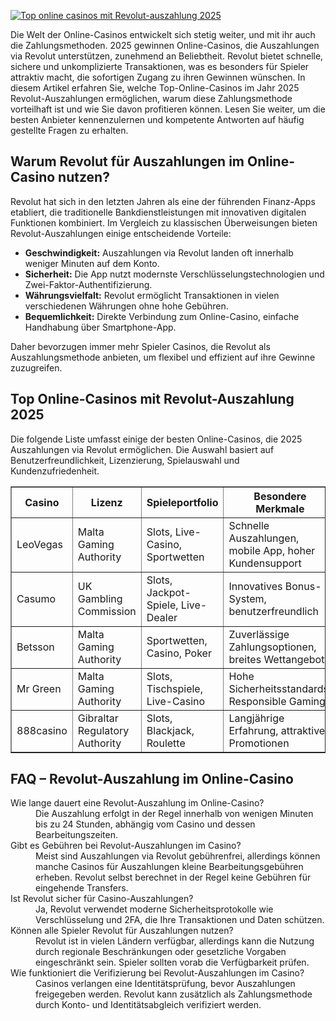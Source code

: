 [![Top online casinos mit Revolut-auszahlung 2025](https://123-caf.pages.dev/gitsignup.png)](https://vrmoo.ru/Bt82HjjY)

<p>Die Welt der Online-Casinos entwickelt sich stetig weiter, und mit ihr auch die Zahlungsmethoden. 2025 gewinnen Online-Casinos, die Auszahlungen via Revolut unterstützen, zunehmend an Beliebtheit. Revolut bietet schnelle, sichere und unkomplizierte Transaktionen, was es besonders für Spieler attraktiv macht, die sofortigen Zugang zu ihren Gewinnen wünschen. In diesem Artikel erfahren Sie, welche Top-Online-Casinos im Jahr 2025 Revolut-Auszahlungen ermöglichen, warum diese Zahlungsmethode vorteilhaft ist und wie Sie davon profitieren können. Lesen Sie weiter, um die besten Anbieter kennenzulernen und kompetente Antworten auf häufig gestellte Fragen zu erhalten.</p>  <h2>Warum Revolut für Auszahlungen im Online-Casino nutzen?</h2> <p>Revolut hat sich in den letzten Jahren als eine der führenden Finanz-Apps etabliert, die traditionelle Bankdienstleistungen mit innovativen digitalen Funktionen kombiniert. Im Vergleich zu klassischen Überweisungen bieten Revolut-Auszahlungen einige entscheidende Vorteile:</p> <ul> <li><strong>Geschwindigkeit:</strong> Auszahlungen via Revolut landen oft innerhalb weniger Minuten auf dem Konto.</li> <li><strong>Sicherheit:</strong> Die App nutzt modernste Verschlüsselungstechnologien und Zwei-Faktor-Authentifizierung.</li> <li><strong>Währungsvielfalt:</strong> Revolut ermöglicht Transaktionen in vielen verschiedenen Währungen ohne hohe Gebühren.</li> <li><strong>Bequemlichkeit:</strong> Direkte Verbindung zum Online-Casino, einfache Handhabung über Smartphone-App.</li> </ul> <p>Daher bevorzugen immer mehr Spieler Casinos, die Revolut als Auszahlungsmethode anbieten, um flexibel und effizient auf ihre Gewinne zuzugreifen.</p>  <h2>Top Online-Casinos mit Revolut-Auszahlung 2025</h2> <p>Die folgende Liste umfasst einige der besten Online-Casinos, die 2025 Auszahlungen via Revolut ermöglichen. Die Auswahl basiert auf Benutzerfreundlichkeit, Lizenzierung, Spielauswahl und Kundenzufriedenheit.</p>  <table border="1" cellspacing="0" cellpadding="5"> <thead> <tr> <th>Casino</th> <th>Lizenz</th> <th>Spieleportfolio</th> <th>Besondere Merkmale</th> </tr> </thead> <tbody> <tr> <td>LeoVegas</td> <td>Malta Gaming Authority</td> <td>Slots, Live-Casino, Sportwetten</td> <td>Schnelle Auszahlungen, mobile App, hoher Kundensupport</td> </tr> <tr> <td>Casumo</td> <td>UK Gambling Commission</td> <td>Slots, Jackpot-Spiele, Live-Dealer</td> <td>Innovatives Bonus-System, benutzerfreundlich</td> </tr> <tr> <td>Betsson</td> <td>Malta Gaming Authority</td> <td>Sportwetten, Casino, Poker</td> <td>Zuverlässige Zahlungsoptionen, breites Wettangebot</td> </tr> <tr> <td>Mr Green</td> <td>Malta Gaming Authority</td> <td>Slots, Tischspiele, Live-Casino</td> <td>Hohe Sicherheitsstandards, Responsible Gaming</td> </tr> <tr> <td>888casino</td> <td>Gibraltar Regulatory Authority</td> <td>Slots, Blackjack, Roulette</td> <td>Langjährige Erfahrung, attraktive Promotionen</td> </tr> </tbody> </table>  <h2>FAQ – Revolut-Auszahlung im Online-Casino</h2> <dl> <dt>Wie lange dauert eine Revolut-Auszahlung im Online-Casino?</dt> <dd>Die Auszahlung erfolgt in der Regel innerhalb von wenigen Minuten bis zu 24 Stunden, abhängig vom Casino und dessen Bearbeitungszeiten.</dd>  <dt>Gibt es Gebühren bei Revolut-Auszahlungen im Casino?</dt> <dd>Meist sind Auszahlungen via Revolut gebührenfrei, allerdings können manche Casinos für Auszahlungen kleine Bearbeitungsgebühren erheben. Revolut selbst berechnet in der Regel keine Gebühren für eingehende Transfers.</dd>  <dt>Ist Revolut sicher für Casino-Auszahlungen?</dt> <dd>Ja, Revolut verwendet moderne Sicherheitsprotokolle wie Verschlüsselung und 2FA, die Ihre Transaktionen und Daten schützen.</dd>  <dt>Können alle Spieler Revolut für Auszahlungen nutzen?</dt> <dd>Revolut ist in vielen Ländern verfügbar, allerdings kann die Nutzung durch regionale Beschränkungen oder gesetzliche Vorgaben eingeschränkt sein. Spieler sollten vorab die Verfügbarkeit prüfen.</dd>  <dt>Wie funktioniert die Verifizierung bei Revolut-Auszahlungen im Casino?</dt> <dd>Casinos verlangen eine Identitätsprüfung, bevor Auszahlungen freigegeben werden. Revolut kann zusätzlich als Zahlungsmethode durch Konto- und Identitätsabgleich verifiziert werden.</dd> </dl>